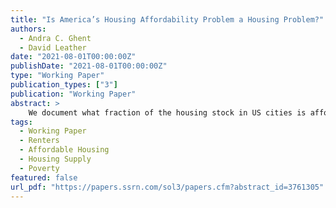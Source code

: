 ```yaml
---
title: "Is America’s Housing Affordability Problem a Housing Problem?"
authors:
  - Andra C. Ghent
  - David Leather
date: "2021-08-01T00:00:00Z"
publishDate: "2021-08-01T00:00:00Z"
type: "Working Paper"
publication_types: ["3"]
publication: "Working Paper"
abstract: >
    We document what fraction of the housing stock in US cities is affordable to different family types. Rather than looking at what fraction of their income people actually pay in rent in each city, we look at the extent to which the housing stock is affordable using discrete housing expenditure share cutoffs and the distribution of rents. We find that housing affordability is largely a problem for single-parent families and, to a lesser extent, single-person households. Several of the least affordable cities by our metrics are not glamour cities in the US Northeast, California, or South Florida but rather cities with both low incomes and low rents. Finally, we show how overcrowding in many high-cost cities leads to an understatement of the extent of affordability problems if affordability is measured using the actual share of income paid toward rent. 
tags:
  - Working Paper
  - Renters
  - Affordable Housing
  - Housing Supply
  - Poverty
featured: false
url_pdf: "https://papers.ssrn.com/sol3/papers.cfm?abstract_id=3761305"
---
```

